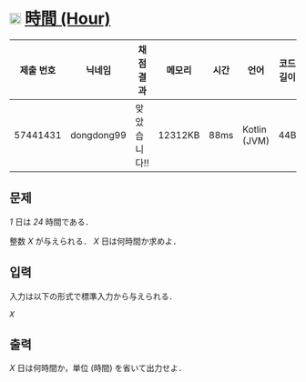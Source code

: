 # <img width="20px"  src="https://d2gd6pc034wcta.cloudfront.net/tier/1.svg" class="solvedac-tier"> [時間 (Hour)](https://www.acmicpc.net/problem/27327) 

| 제출 번호 | 닉네임 | 채점 결과 | 메모리 | 시간 | 언어 | 코드 길이 |
|---|---|---|---|---|---|---|
|57441431|dongdong99|맞았습니다!! |12312KB|88ms|Kotlin (JVM)|44B|

## 문제
<p><var>1</var> 日は <var>24</var> 時間である．</p>

<p>整数 <var>X</var> が与えられる． <var>X</var> 日は何時間か求めよ．</p>

## 입력
<p>入力は以下の形式で標準入力から与えられる．</p>

<pre><var>X</var></pre>

## 출력
<p><var>X</var> 日は何時間か，単位 (時間) を省いて出力せよ．</p>


